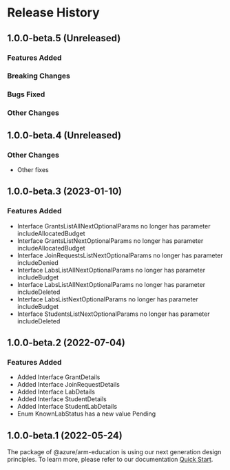 # Release History

## 1.0.0-beta.5 (Unreleased)

### Features Added

### Breaking Changes

### Bugs Fixed

### Other Changes

## 1.0.0-beta.4 (Unreleased)

### Other Changes

  - Other fixes

## 1.0.0-beta.3 (2023-01-10)
    
### Features Added

  - Interface GrantsListAllNextOptionalParams no longer has parameter includeAllocatedBudget
  - Interface GrantsListNextOptionalParams no longer has parameter includeAllocatedBudget
  - Interface JoinRequestsListNextOptionalParams no longer has parameter includeDenied
  - Interface LabsListAllNextOptionalParams no longer has parameter includeBudget
  - Interface LabsListAllNextOptionalParams no longer has parameter includeDeleted
  - Interface LabsListNextOptionalParams no longer has parameter includeBudget
  - Interface StudentsListNextOptionalParams no longer has parameter includeDeleted
    
    
## 1.0.0-beta.2 (2022-07-04)
    
### Features Added

  - Added Interface GrantDetails
  - Added Interface JoinRequestDetails
  - Added Interface LabDetails
  - Added Interface StudentDetails
  - Added Interface StudentLabDetails
  - Enum KnownLabStatus has a new value Pending
    
    
## 1.0.0-beta.1 (2022-05-24)

The package of @azure/arm-education is using our next generation design principles. To learn more, please refer to our documentation [Quick Start](https://aka.ms/azsdk/js/mgmt/quickstart ).
